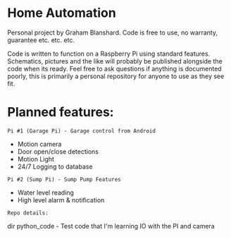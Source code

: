 Home Automation
=====

Personal project by Graham Blanshard. Code is free to use, no warranty, guarantee etc. etc. etc.

Code is written to function on a Raspberry Pi using standard features. Schematics, pictures and the like will probably be published alongside the code when its ready. Feel free to ask questions if anything is documented poorly, this is primarily a personal repository for anyone to use as they see fit.

Planned features:
=====

`Pi #1 (Garage Pi) - Garage control from Android`

* Motion camera 
* Door open/close detections
* Motion Light
* 24/7 Logging to database

`Pi #2 (Sump Pi) - Sump Pump Features`

* Water level reading
* High level alarm & notification

`Repo details:`

dir python_code - Test code that I'm learning IO with the PI and camera
